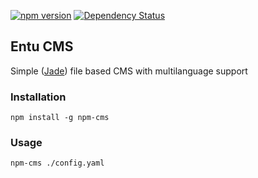 [![npm version](https://badge.fury.io/js/entu-cms.svg)](https://badge.fury.io/js/entu-cms)
[![Dependency Status](https://david-dm.org/argoroots/entu-cms.svg)](https://david-dm.org/argoroots/entu-cms)

## Entu CMS

Simple ([Jade](http://jade-lang.com)) file based CMS with multilanguage support


### Installation

    npm install -g npm-cms


### Usage

    npm-cms ./config.yaml
